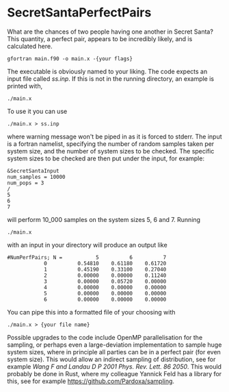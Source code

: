 # SecretSantaPerfectPairs
What are the chances of two people having one another in Secret Santa? 
This quantity, a perfect pair, appears to be incredibly likely, and is 
calculated here. 
```
gfortran main.f90 -o main.x -{your flags}
```
The executable is obviously named to your liking. 
The code expects an input file called _ss.inp_. If this is not in the running directory,
an example is printed with,
```
./main.x
```
To use it you can use 
```
./main.x > ss.inp
```
where warning message won't be piped in as it is forced to stderr. The input is a fortran namelist,
specifying the number of random samples taken per system size, and the number of system sizes to be checked. The specific system sizes to be checked are then put under the input, for example: 
```
&SecretSantaInput 
num_samples = 10000
num_pops = 3
/
5
6
7
```
will perform 10_000 samples on the system sizes 5, 6 and 7. Running
```
./main.x
```
with an input in your directory will produce an output like
```
#NumPerfPairs; N =           5          6          7
            0          0.54810    0.61180    0.61720
            1          0.45190    0.33100    0.27040
            2          0.00000    0.00000    0.11240
            3          0.00000    0.05720    0.00000
            4          0.00000    0.00000    0.00000
            5          0.00000    0.00000    0.00000
            6          0.00000    0.00000    0.00000
```
You can pipe this into a formatted file of your choosing with 
```
./main.x > {your file name}
```
Possible upgrades to the code include OpenMP parallelisation for the sampling, or perhaps even a large-deviation implementation to sample huge system sizes, where in principle all parties can be in a perfect pair (for even system size). This would allow an indirect sampling of distribution, see for example _Wang F and Landau D P 2001 Phys. Rev. Lett. 86 2050_. This would probably be done in Rust, where my colleague Yannick Feld has a library for this, see for example https://github.com/Pardoxa/sampling. 